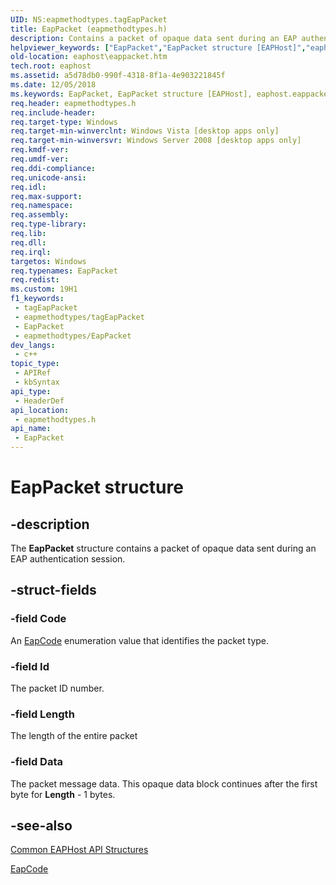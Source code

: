```yaml
---
UID: NS:eapmethodtypes.tagEapPacket
title: EapPacket (eapmethodtypes.h)
description: Contains a packet of opaque data sent during an EAP authentication session.
helpviewer_keywords: ["EapPacket","EapPacket structure [EAPHost]","eaphost.eappacket","eapmethodtypes/EapPacket"]
old-location: eaphost\eappacket.htm
tech.root: eaphost
ms.assetid: a5d78db0-990f-4318-8f1a-4e903221845f
ms.date: 12/05/2018
ms.keywords: EapPacket, EapPacket structure [EAPHost], eaphost.eappacket, eapmethodtypes/EapPacket
req.header: eapmethodtypes.h
req.include-header: 
req.target-type: Windows
req.target-min-winverclnt: Windows Vista [desktop apps only]
req.target-min-winversvr: Windows Server 2008 [desktop apps only]
req.kmdf-ver: 
req.umdf-ver: 
req.ddi-compliance: 
req.unicode-ansi: 
req.idl: 
req.max-support: 
req.namespace: 
req.assembly: 
req.type-library: 
req.lib: 
req.dll: 
req.irql: 
targetos: Windows
req.typenames: EapPacket
req.redist: 
ms.custom: 19H1
f1_keywords:
 - tagEapPacket
 - eapmethodtypes/tagEapPacket
 - EapPacket
 - eapmethodtypes/EapPacket
dev_langs:
 - c++
topic_type:
 - APIRef
 - kbSyntax
api_type:
 - HeaderDef
api_location:
 - eapmethodtypes.h
api_name:
 - EapPacket
---
```


# EapPacket structure


## -description

 The <b>EapPacket</b> structure contains a packet of opaque data sent during an EAP authentication session.

## -struct-fields

### -field Code

An <a href="https://docs.microsoft.com/windows/desktop/api/eapmethodtypes/ne-eapmethodtypes-eapcode">EapCode</a> enumeration value that identifies the packet type.

### -field Id

The packet ID number.

### -field Length

The length of the entire packet

### -field Data

The packet message data. This opaque data block continues after the first byte for <b>Length</b> - 1 bytes.

## -see-also

[Common EAPHost API Structures](/windows/win32/eaphost/common-eap-host-api-structures)



<a href="https://docs.microsoft.com/windows/desktop/api/eapmethodtypes/ne-eapmethodtypes-eapcode">EapCode</a>

